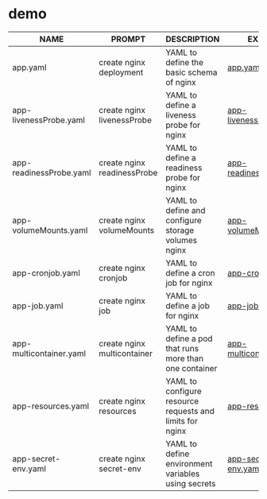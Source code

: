 # demo

| NAME | PROMPT | DESCRIPTION | EXAMPLE |
|----|----|----|----|
| app.yaml | create nginx deployment | YAML to define the basic schema of nginx | [app.yaml](yaml/app.yaml) |
|	app-livenessProbe.yaml |	create nginx livenessProbe |	YAML to define a liveness probe for nginx |	[app-livenessProbe.yaml](yaml/app-livenessProbe.yaml) |
|	app-readinessProbe.yaml |	create nginx readinessProbe |	YAML to define a readiness probe for nginx |	[app-readinessProbe.yaml](yaml/app-readinessProbe.yaml) |
|	app-volumeMounts.yaml |	create nginx volumeMounts |	YAML to define and configure storage volumes nginx |	[app-volumeMounts.yaml](yaml/app-volumeMounts.yaml) |
|	app-cronjob.yaml |	create nginx cronjob |	YAML to define a cron job for nginx |	[app-cronjob.yaml](yaml/app-cronjob.yaml) |
|	app-job.yaml |	create nginx job |	YAML to define a job for nginx |	[app-job.yaml](yaml/app-job.yaml) |
|	app-multicontainer.yaml |	create nginx multicontainer |	YAML to define a pod that runs more than one container |	[app-multicontainer.yaml](yaml/app-multicontainer.yaml) |
|	app-resources.yaml |	create nginx resources |	YAML to configure resource requests and limits for nginx |	[app-resources.yaml](yaml/app-resources.yaml) |
|	app-secret-env.yaml |	create nginx secret-env |	YAML to define environment variables using secrets |	[app-secret-env.yaml](yaml/app-secret-env.yaml) |
